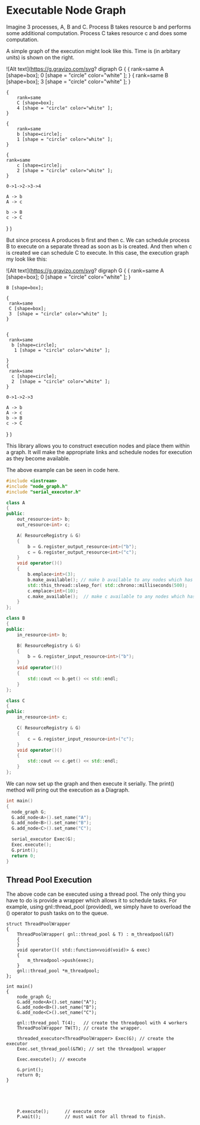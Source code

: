 # Executable Node Graph

Imagine 3 processes, A, B and C. Process B takes resource b and performs
some additional computation. Process C takes resource c and does some computation. 

A simple graph of the execution might look like this. Time is (in arbitary units) is
shown on the right.

![Alt text](https://g.gravizo.com/svg?
digraph G 
{
    { 
        rank=same 
        A [shape=box];
        0 [shape = "circle" color="white" ];
    }
    { 
        rank=same 
        B [shape=box];
        3 [shape = "circle" color="white" ];
    }

    { 
        rank=same 
        C [shape=box];
        4 [shape = "circle" color="white" ];
    }

    { 
        rank=same 
        b [shape=circle];
        1 [shape = "circle" color="white" ];
    }

    { 
    rank=same 
        c [shape=circle];
        2 [shape = "circle" color="white" ];
    }

    0->1->2->3->4

    A -> b
    A -> c

    b -> B
    c -> C
}
)

But since process A produces b first and then c. We can schedule process B to execute on a separate thread
as soon as b is created. And then when c is created we can schedule C to execute. In this case, the execution
graph my look like this:

![Alt text](https://g.gravizo.com/svg?
digraph G 
{
    { 
     rank=same 
      A [shape=box];
     0  [shape = "circle" color="white" ];
    }
    
    
    B [shape=box];
    
    { 
     rank=same 
     C [shape=box];
     3  [shape = "circle" color="white" ];
    }
    
    
    { 
     rank=same 
      b [shape=circle];
       1 [shape = "circle" color="white" ];
      
    }
    { 
     rank=same 
      c [shape=circle];
      2  [shape = "circle" color="white" ];
    }

    0->1->2->3
    
    A -> b
    A -> c
    b -> B
    c -> C

}
)

This library allows you to construct execution nodes and place them within a graph. It will make the appropriate links and schedule nodes for execution as they become available.


The above example can be seen in code here.

```C++
#include <iostream>
#include "node_graph.h"
#include "serial_executor.h"

class A
{
public:
    out_resource<int> b;
    out_resource<int> c;

    A( ResourceRegistry & G)
    {
        b = G.register_output_resource<int>("b");
        c = G.register_output_resource<int>("c");
    }
    void operator()()
    {
        b.emplace<int>(3);
        b.make_available(); // make b available to any nodes which has registered
        std::this_thread::sleep_for( std::chrono::milliseconds(500);
        c.emplace<int>(10);
        c.make_available();  // make c available to any nodes which has registered
    }
};

class B
{
public:
    in_resource<int> b;

    B( ResourceRegistry & G)
    {
        b = G.register_input_resource<int>("b");
    }
    void operator()()
    {
        std::cout << b.get() << std::endl;
    }
};

class C
{
public:
    in_resource<int> c;

    C( ResourceRegistry & G)
    {
        c = G.register_input_resource<int>("c");
    }
    void operator()()
    {
        std::cout << c.get() << std::endl;
    }
};
```

We can now set up the graph and then execute it serially.  The print() method will pring out the execution
as a Diagraph.

```C++
int main()
{
  node_graph G;
  G.add_node<A>().set_name("A");
  G.add_node<B>().set_name("B");
  G.add_node<C>().set_name("C");

  serial_executor Exec(G);
  Exec.execute();
  G.print();
  return 0;
}

```

## Thread Pool Execution

The above code can be executed using a thread pool. The only thing you have to do is provide a wrapper which allows it to schedule tasks. For example,
using gnl::thread_pool (provided), we simply have to overload the () operator to push tasks on to the queue.

```
struct ThreadPoolWrapper
{
    ThreadPoolWrapper( gnl::thread_pool & T) : m_threadpool(&T)
    {
    }
    void operator()( std::function<void(void)> & exec)
    {
        m_threadpool->push(exec);
    }
    gnl::thread_pool *m_threadpool;
};

int main()
{
    node_graph G;
    G.add_node<A>().set_name("A");
    G.add_node<B>().set_name("B");
    G.add_node<C>().set_name("C");

    gnl::thread_pool T(4);   // create the threadpool with 4 workers
    ThreadPoolWrapper TW(T); // create the wrapper.

    threaded_executor<ThreadPoolWrapper> Exec(G); // create the executor
    Exec.set_thread_pool(&TW); // set the threadpool wrapper

    Exec.execute(); // execute

    G.print();
    return 0;
}





    P.execute();      // execute once
    P.wait();         // must wait for all thread to finish.
```
